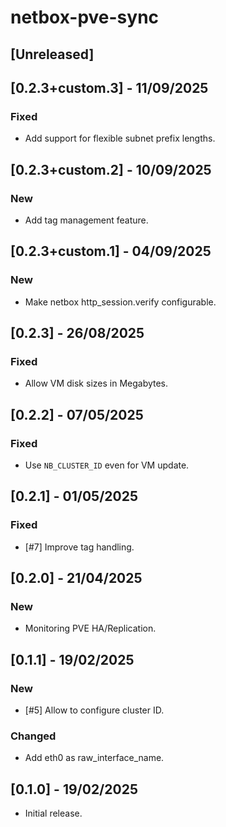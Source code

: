 # netbox-pve-sync

## [Unreleased]

## [0.2.3+custom.3] - 11/09/2025

### Fixed

- Add support for flexible subnet prefix lengths.

## [0.2.3+custom.2] - 10/09/2025

### New

- Add tag management feature.

## [0.2.3+custom.1] - 04/09/2025

### New

- Make netbox http_session.verify configurable.

## [0.2.3] - 26/08/2025

### Fixed

- Allow VM disk sizes in Megabytes.

## [0.2.2] - 07/05/2025

### Fixed

- Use `NB_CLUSTER_ID` even for VM update.

## [0.2.1] - 01/05/2025

### Fixed

- [#7] Improve tag handling.

## [0.2.0] - 21/04/2025

### New

- Monitoring PVE HA/Replication.

## [0.1.1] - 19/02/2025

### New

- [#5] Allow to configure cluster ID.

### Changed

- Add eth0 as raw_interface_name.

## [0.1.0] - 19/02/2025

- Initial release.